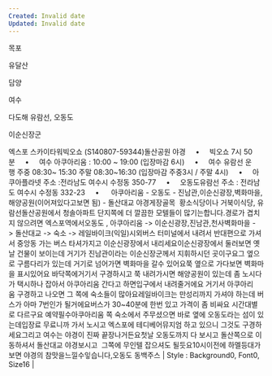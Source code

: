 ```yaml
---
Created: Invalid date
Updated: Invalid date
---
```

목포

유달산

담양

여수

다도해 유람선, 오동도

이순신장군

엑스포 스카이타워빅오쇼 (S140807-59344)돌산공원 야경     •     빅오쇼 7시 50분     •     여수 아쿠아리움 : 10:00 ~ 19:00 (입장마감 6시)     •     여수 유람선 운행 주중 08:30~ 15:30 주말 08:30~16:30 (입장마감 주중3시 / 주말 4시)     •     아쿠아플라넷 주소 :전라남도 여수시 수정동 350-77     •     오동도유람선 주소 : 전라남도 여수시 수정동 332-23     •      아쿠아리움 - 오동도 - 진남관,이순신광장,벽화마을,해양공원(이어져있다고보면 됨) - 돌산대교 야경게장골목  황소식당이나 거북이식당, 유람선돌산공원에서 청솔아파트 단지쪽에 더 깔끔한 모텔들이 많기는합니다.경로가 겹치지 않으려면 엑스포역에서오동도 , 아쿠아리움 -> 이순신광장,진남관,천사벽화마을 -> 돌산대교 -> 숙소 -> 레일바이크(익일)시외버스 터미널에서 내려서 반대편으로 가셔서 중앙동 가는 버스 타셔가지고 이순신광장에서 내리세요이순신광장에서 둘러보면 옛날 건물이 보이는데 거기가 진남관이라는 이순신장군께서 지휘하시던 곳이구요그 옆으로 구름다리가 있는데 거기로 넘어가면 벽화마을 갈수 있어요쭉 옆으로 가다보면 벽화마을 표시있어요 바닥쪽에거기서 구경하시고 쭉 내려가시면 해양공원이 있는데 좀 노시다가 택시하나 잡아서 아쿠아리움 간다고 하면입구에서 내려줄거에요 거기서 아쿠아리움 구경하고 나오면 그 쪽에 숙소들이 많아요레일바이크는 만성리까지 가셔야 하는데 버스가 아마 7번인가 될거에요버스가 30~40분에 한번 있고 가격이 좀 비싸요 시간대별로 다르구요 예약필수아쿠아리움 쪽 숙소에서 주무셨으면 바로 옆에 오동도라는 섬이 있는데입장료 무료니까 가서 노시고 엑스포에 테디베어뮤지엄 하고 있으니 그것도 구경하세요그리고 여수는 야경이 진짜 끝장나거든요첫날 오동도까지 다 보시고 돌산쪽으로 이동하셔서 돌산대교 야경보시고  그쪽에 무인텔 잡으셔도 될듯요10시이전에 하멜등대가보면 야경의 참맛을느낄수잏습니다,오동도 동백주스 | Style : Background0, Font0, Size16 |